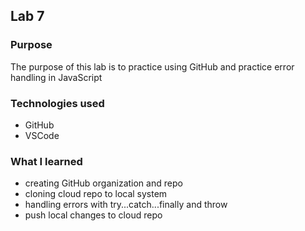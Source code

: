 ## Lab 7

### Purpose

The purpose of this lab is to practice using GitHub and practice error handling in JavaScript

### Technologies used

- GitHub
- VSCode

### What I learned

- creating GitHub organization and repo
- cloning cloud repo to local system
- handling errors with try...catch...finally and throw
- push local changes to cloud repo
